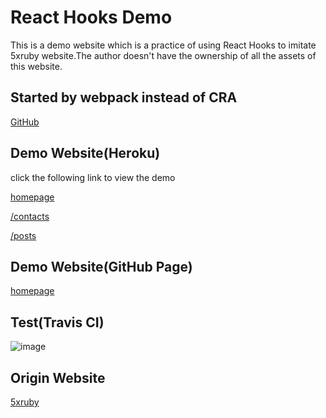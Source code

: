 # React Hooks Demo

This is a demo website which is a practice of using React Hooks to imitate 5xruby website.The author doesn't have the ownership of all the assets of this website.

## Started by webpack instead of CRA

[GitHub](https://github.com/KakeruChang/5xruby-webpack)

## Demo Website(Heroku)

click the following link to view the demo

[homepage](https://five-ruby.herokuapp.com/)

[/contacts](https://five-ruby.herokuapp.com/contacts)

[/posts](https://five-ruby.herokuapp.com/posts)

## Demo Website(GitHub Page)

[homepage](https://kakeruchang.github.io/5xruby-imitating/)

## Test(Travis CI)

![image](https://imgur.com/8ORDthr.jpg)

## Origin Website

[5xruby](https://5xruby.tw/)

